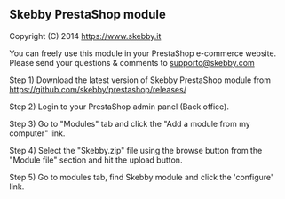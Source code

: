 Skebby PrestaShop module
---------------------------------------------------------------------

Copyright (C) 2014 https://www.skebby.it 

You can freely use this module in your PrestaShop e-commerce website.
Please send your questions & comments to supporto@skebby.com


Step 1)
Download the latest version of Skebby PrestaShop module from https://github.com/skebby/prestashop/releases/

Step 2)
Login to your PrestaShop admin panel (Back office).

Step 3)
Go to "Modules" tab and click the "Add a module from my computer" link.

Step 4)
Select the "Skebby.zip" file using the browse button from the "Module file" section and hit the upload button.

Step 5)
Go to modules tab, find Skebby module and click the 'configure' link.









